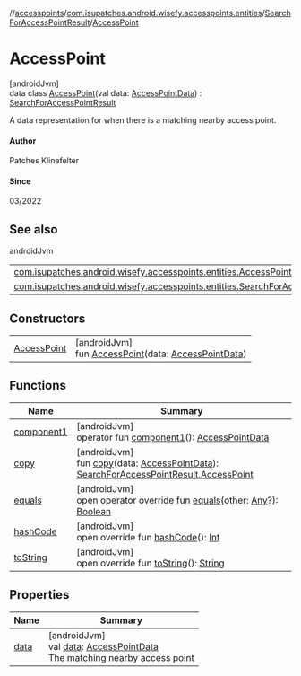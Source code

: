 //[accesspoints](../../../../index.md)/[com.isupatches.android.wisefy.accesspoints.entities](../../index.md)/[SearchForAccessPointResult](../index.md)/[AccessPoint](index.md)

# AccessPoint

[androidJvm]\
data class [AccessPoint](index.md)(val data: [AccessPointData](../../-access-point-data/index.md)) : [SearchForAccessPointResult](../index.md)

A data representation for when there is a matching nearby access point.

#### Author

Patches Klinefelter

#### Since

03/2022

## See also

androidJvm

| | |
|---|---|
| [com.isupatches.android.wisefy.accesspoints.entities.AccessPointData](../../-access-point-data/index.md) |  |
| [com.isupatches.android.wisefy.accesspoints.entities.SearchForAccessPointResult](../index.md) |  |

## Constructors

| | |
|---|---|
| [AccessPoint](-access-point.md) | [androidJvm]<br>fun [AccessPoint](-access-point.md)(data: [AccessPointData](../../-access-point-data/index.md)) |

## Functions

| Name | Summary |
|---|---|
| [component1](component1.md) | [androidJvm]<br>operator fun [component1](component1.md)(): [AccessPointData](../../-access-point-data/index.md) |
| [copy](copy.md) | [androidJvm]<br>fun [copy](copy.md)(data: [AccessPointData](../../-access-point-data/index.md)): [SearchForAccessPointResult.AccessPoint](index.md) |
| [equals](../../-search-for-single-s-s-i-d-request/-b-s-s-i-d/index.md#585090901%2FFunctions%2F974708819) | [androidJvm]<br>open operator override fun [equals](../../-search-for-single-s-s-i-d-request/-b-s-s-i-d/index.md#585090901%2FFunctions%2F974708819)(other: [Any](https://kotlinlang.org/api/latest/jvm/stdlib/kotlin/-any/index.html)?): [Boolean](https://kotlinlang.org/api/latest/jvm/stdlib/kotlin/-boolean/index.html) |
| [hashCode](../../-search-for-single-s-s-i-d-request/-b-s-s-i-d/index.md#1794629105%2FFunctions%2F974708819) | [androidJvm]<br>open override fun [hashCode](../../-search-for-single-s-s-i-d-request/-b-s-s-i-d/index.md#1794629105%2FFunctions%2F974708819)(): [Int](https://kotlinlang.org/api/latest/jvm/stdlib/kotlin/-int/index.html) |
| [toString](../../-search-for-single-s-s-i-d-request/-b-s-s-i-d/index.md#1616463040%2FFunctions%2F974708819) | [androidJvm]<br>open override fun [toString](../../-search-for-single-s-s-i-d-request/-b-s-s-i-d/index.md#1616463040%2FFunctions%2F974708819)(): [String](https://kotlinlang.org/api/latest/jvm/stdlib/kotlin/-string/index.html) |

## Properties

| Name | Summary |
|---|---|
| [data](data.md) | [androidJvm]<br>val [data](data.md): [AccessPointData](../../-access-point-data/index.md)<br>The matching nearby access point |
